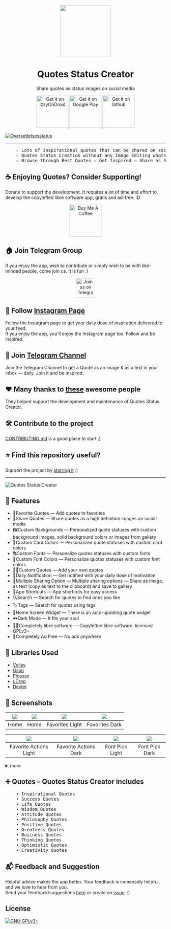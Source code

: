 <p align="center"> 
	<img src="https://github.com/VishnuSanal/Quotes/blob/master/Screenshots/icon.png" width=160 height=160>
</p>

<h1 align="center">
	Quotes Status Creator
</h1>

<p align="center">
	Share quotes as status images on social media
</p>

<p align="center">

<a href='https://apt.izzysoft.de/fdroid/index/apk/phone.vishnu.quotes'>
	<img alt='Get it on IzzyOnDroid' src='https://gitlab.com/IzzyOnDroid/repo/-/raw/master/assets/IzzyOnDroid.png' height="100px" />
</a>	

<a href='https://play.google.com/store/apps/details?id=phone.vishnu.quotes&pcampaignid=pcampaignidMKT-Other-global-all-co-prtnr-py-PartBadge-Mar2515-1'>
	<img alt='Get it on Google Play' src='https://play.google.com/intl/en_us/badges/static/images/badges/en_badge_web_generic.png' height="100px" />
</a>

<a href="https://github.com/VishnuSanal/Quotes/releases/">
	<img alt="Get it on Github" src="https://raw.githubusercontent.com/VishnuSanal/Quotes/master/Screenshots/get-it-on-github.svg" height="100px">
</a>

</p>
<a href="https://hosted.weblate.org/engage/quotes-status-creator/">
<img src="https://hosted.weblate.org/widgets/quotes-status-creator/-/quotes-status-creator/horizontal-blue.svg" alt="Oversettelsesstatus" />
</a>
<hr>

<pre>
    ☆ Lots of inspirational quotes that can be shared on social media as a high definition images
    ☆ Quotes Status Creation without any Image Editing whatsoever — in the same user-friendly UI
    ☆ Browse through Best Quotes → Get Inspired → Share as Status and Spread Positivity
</pre>

## ☕ Enjoying Quotes? Consider Supporting!
Donate to support the development. It requires a lot of time and
effort to develop the copylefted libre software app, gratis and ad-free. :D

<p align="center">
  <a href="https://www.buymeacoffee.com/VishnuSanal">
    <img src="https://cdn.buymeacoffee.com/buttons/v2/default-yellow.png" alt="Buy Me A Coffee" height="100px">
  </a>
</p>

## 🏠 Join Telegram Group
If you enjoy the app, wish to contribute or simply wish to be with like-minded people, come join us. It is fun :)

<p align="center">
  <a href="https://t.me/QuotesStatusCreator">
	<img src="https://img.shields.io/badge/Telegram-2CA5E0?style=for-the-badge&logo=telegram&logoColor=white" alt="Join us on Telegram" height="60px">
  </a>
</p>

## 🎨 Follow [Instagram Page](https://instagram.com/quotes_status_creator)
Follow the Instagram page to get your daily dose of inspiration delivered to your feed. \
If you enjoy the app, you'll enjoy the Instagram page too. Follow and be inspired.

## 📢 Join [Telegram Channel](https://t.me/DailyQuotesStatus)
Join the Telegram Channel to get a Quote as an image & as a text in your inbox — daily. Join it and be inspired.

## ♥ Many thanks to [these](https://github.com/VishnuSanal/Quotes/blob/master/THANKS.md) awesome people
They helped support the development and maintenance of Quotes Status Creator.

## 🛠️ Contribute to the project
[CONTRIBUTING.md](https://github.com/VishnuSanal/Quotes/blob/master/CONTRIBUTING.md) is a good place to start :)

## ⭐ Find this repository useful?
Support the project by [starring it](https://github.com/VishnuSanal/Quotes/stargazers) :)

<hr>

![Quotes Status Creator](https://github.com/VishnuSanal/Quotes/blob/master/Screenshots/Quotes%20Banner.png?raw=true)

## 🚀 Features

- 🔖Favorite Quotes — Add quotes to favorites
- 🔀Share Quotes — Share quotes as a high definition images on social media
- 🖼️Custom Backgrounds — Personalized quote statuses with custom background images, solid background colors or images from gallery
- 🎨Custom Card Colors — Personalized quote statuses with custom card colors
- 🔠Custom Fonts — Personalize quotes statuses with custom fonts
- 🔡Custom Font Colors — Personalize quotes statuses with custom font colors
- ✍🏿Custom Quotes — Add your own quotes
- 🔔Daily Notification — Get notified with your daily dose of motivation
- 🔁Multiple Sharing Option — Multiple sharing options — Share as image, as text (copy as text
  to the clipboard) and save to gallery
- 🚪App Shortcuts — App shortcuts for easy access
- 🔍Search — Search for quotes to find ones you like
- 🏷️Tags — Search for quotes using tags
- 📱Home Screen Widget — There is an auto-updating quote widget
- 🕶Dark Mode — It fits your soul
- 👨‍💻Completely libre software — Copylefted libre software, licensed GPLv3+
- 🚫Completely Ad Free — No ads anywhere

## 📑 Libraries Used

- [Volley](https://github.com/google/volley)
- [Gson](https://github.com/google/gson)
- [Picasso](https://square.github.io/picasso/)
- [uCrop](https://github.com/Yalantis/uCrop)
- [Dexter](https://github.com/Karumi/Dexter)

## 🔲 Screenshots

| <img src="https://github.com/VishnuSanal/Quotes/blob/master/Screenshots/Home%20One.png"/> | <img src="https://github.com/VishnuSanal/Quotes/blob/master/Screenshots/Home%20Two.png"/> | <img src="https://github.com/VishnuSanal/Quotes/blob/master/Screenshots/Fav%20Light.png"/> | <img src="https://github.com/VishnuSanal/Quotes/blob/master/Screenshots/Fav%20Dark.png"/> |
|:---:|:---:|:---:|:---:|
| Home | Home | Favorites Light |  Favorites Dark |

| <img src="https://github.com/VishnuSanal/Quotes/blob/master/Screenshots/Fav%20Actions%20Light.png"/> | <img src="https://github.com/VishnuSanal/Quotes/blob/master/Screenshots/Fav%20Actions%20Dark.png"/> | <img src="https://github.com/VishnuSanal/Quotes/blob/master/Screenshots/Font%20Light.png"/> | <img src="https://github.com/VishnuSanal/Quotes/blob/master/Screenshots/Font%20Dark.png"/> |
|:---:|:---:|:---:|:---:|
| Favorite Actions Light | Favorite Actions Dark | Font Pick Light |  Font Pick Dark |

<details>
  <summary>more</summary>

| <img src="https://github.com/VishnuSanal/Quotes/blob/master/Screenshots/BG%20Option%20Pick%20Light.png"/> | <img src="https://github.com/VishnuSanal/Quotes/blob/master/Screenshots/BG%20Option%20Pick%20Dark.png"/> | <img src="https://github.com/VishnuSanal/Quotes/blob/master/Screenshots/BG%20Pick%20Light.png"/> | <img src="https://github.com/VishnuSanal/Quotes/blob/master/Screenshots/BG%20Pick%20Dark.png"/> |
|:---:|:---:|:---:|:---:|
| BG Option Pick Light | BG Option Pick Dark | BG Pick Light |  BG Pick Dark |

| <img src="https://github.com/VishnuSanal/Quotes/blob/master/Screenshots/Share%20Option%20Light.png"/> | <img src="https://github.com/VishnuSanal/Quotes/blob/master/Screenshots/Share%20Option%20Dark.png"/> | <img src="https://github.com/VishnuSanal/Quotes/blob/master/Screenshots/Color%20Light.png"/> | <img src="https://github.com/VishnuSanal/Quotes/blob/master/Screenshots/Color%20Dark.png"/> |
|:---:|:---:|:---:|:---:|
| Share Option Light | Share Option Dark | Color Light |  Color Dark |

| <img src="https://github.com/VishnuSanal/Quotes/blob/master/Screenshots/Add%20New%20Light.png"/> | <img src="https://github.com/VishnuSanal/Quotes/blob/master/Screenshots/Add%20New%20Dark.png"/> | <img src="https://github.com/VishnuSanal/Quotes/blob/master/Screenshots/Settings%20Light.png"/> | <img src="https://github.com/VishnuSanal/Quotes/blob/master/Screenshots/Settings%20Dark.png"/> |
|:---:|:---:|:---:|:---:|
| Add New Light | Add New Dark | Settings Light |  Settings Dark |

| <img src="https://github.com/VishnuSanal/Quotes/blob/master/Screenshots/About%20Light.png"/> | <img src="https://github.com/VishnuSanal/Quotes/blob/master/Screenshots/About%20Dark.png"/> | <img src="https://github.com/VishnuSanal/Quotes/blob/master/Screenshots/Search.png"/> | <img src="https://github.com/VishnuSanal/Quotes/blob/master/Screenshots/Notification.png"/> |
|:---:|:---:|:---:|:---:|
| About Light | About Dark | Search |  Notification |

</details>

## ➕ Quotes – Quotes Status Creator includes

<pre>
    • Inspirational Quotes
    • Success Quotes
    • Life Quotes
    • Wisdom Quotes
    • Attitude Quotes
    • Philosophy Quotes
    • Positive Quotes
    • Greatness Quotes
    • Business Quotes
    • Thinking Quotes
    • Optimistic Quotes
    • Creativity Quotes
</pre>

## 📬 Feedback and Suggestion
Helpful advice makes the app better. Your feedback is immensely helpful, and we love to hear from you. \
Send your feedback/suggestions [here](https://t.me/QuotesStatusCreator) or create an [issue](https://github.com/VishnuSanal/Quotes/issues/new/choose). :)

## License
[![GNU GPLv3+](https://www.gnu.org/graphics/gplv3-127x51.png)](https://www.gnu.org/licenses/gpl-3.0.en.html)
